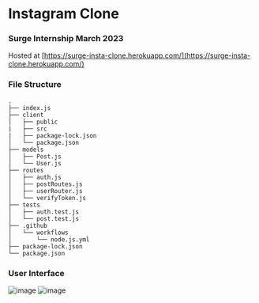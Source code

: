# Instagram Clone
### Surge Internship March 2023

Hosted at [https://surge-insta-clone.herokuapp.com/](https://surge-insta-clone.herokuapp.com/)

### File Structure
```
.
├── index.js
├── client
│   ├── public
|   ├── src
|   ├── package-lock.json
│   └── package.json
├── models
│   ├── Post.js
│   └── User.js
├── routes
│   ├── auth.js
│   ├── postRoutes.js
│   ├── userRouter.js
│   └── verifyToken.js
├── tests
│   ├── auth.test.js
│   └── post.test.js
├── .github
│   └── workflows
│       └── node.js.yml
├── package-lock.json
└── package.json
```

### User Interface
![image](https://user-images.githubusercontent.com/65882072/216810097-b4715282-bb1f-4a9a-8859-44b1cf5b26d5.png)
![image](https://user-images.githubusercontent.com/65882072/216810114-6dd11a7f-4a74-49a3-820b-d62dc54fa74d.png)
